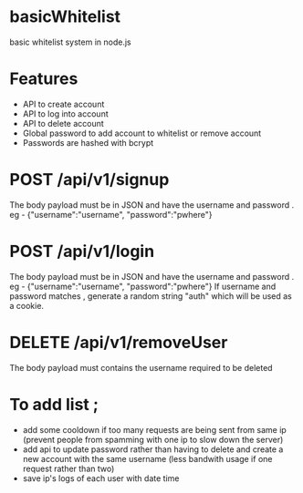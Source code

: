 # basicWhitelist
basic whitelist system in node.js





# Features
- API to create account
- API to log into account
- API to delete account
- Global password to add account to whitelist or remove account
- Passwords are hashed with bcrypt


# POST /api/v1/signup
The body payload must be in JSON and have the username and password . eg  - {"username":"username", "password":"pwhere"}



# POST /api/v1/login
The body payload must be in JSON and have the username and password . eg  - {"username":"username", "password":"pwhere"}
If username and password matches , generate a random string "auth" which will be used as a cookie.


# DELETE /api/v1/removeUser
The body payload must contains the username required to be deleted




# To add list ;
- add some cooldown if too many requests are being sent from same ip (prevent people from spamming with one ip to slow down the server) 
- add api to update password rather than having to delete and create a new account with the same username (less bandwith usage if one request rather than two)
- save ip's logs of each user with date time 
